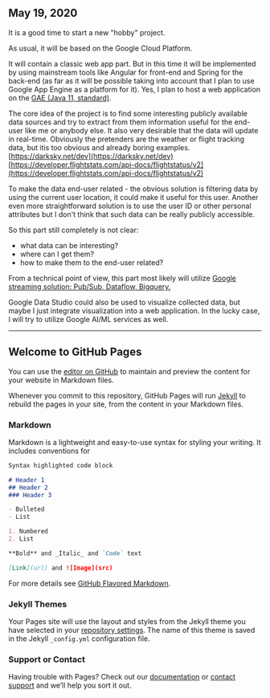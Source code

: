 ## May 19, 2020

It is a good time to start a new "hobby" project. 

As usual, it will be based on the Google Cloud Platform. 

It will contain a classic web app part. But in this time it will be implemented by using mainstream tools like Angular for front-end and Spring for the back-end (as far as it will be possible taking into account that I plan to use Google App Engine as a platform for it). Yes, I plan to host a web application on the [GAE (Java 11, standard)](https://cloud.google.com/appengine/docs/standard/java11).

The core idea of the project is to find some interesting publicly available data sources and try to extract from them information useful for the end-user like me or anybody else. It also very desirable that the data will update in real-time. Obviously the pretenders are the weather or flight tracking data, but itis too obvious and already boring examples. 
[https://darksky.net/dev](https://darksky.net/dev)
[https://developer.flightstats.com/api-docs/flightstatus/v2](https://developer.flightstats.com/api-docs/flightstatus/v2)

To make the data end-user related - the obvious solution is filtering data by using the current user location, it could make it useful for this user.  Another even more straightforward solution is to use the user ID or other personal attributes but I don't think that such data can be really publicly accessible. 

So this part still completely is not clear: 
- what data can be interesting? 
- where can I get them? 
- how to make them to the end-user related?

From a technical point of view, this part most likely will utilize [Google streaming solution: Pub/Sub, Dataflow, Bigquery.](https://cloud.google.com/solutions/stream-analytics)

Google Data Studio could also be used to visualize collected data, but maybe I just integrate visualization into a web application. In the lucky case, I will try to utilize Google AI/ML services as well.


------------------------------------------------------------------------------------------------------------------
## Welcome to GitHub Pages

You can use the [editor on GitHub](https://github.com/akolchin/akolchin.github.io/edit/master/README.md) to maintain and preview the content for your website in Markdown files.

Whenever you commit to this repository, GitHub Pages will run [Jekyll](https://jekyllrb.com/) to rebuild the pages in your site, from the content in your Markdown files.

### Markdown

Markdown is a lightweight and easy-to-use syntax for styling your writing. It includes conventions for

```markdown
Syntax highlighted code block

# Header 1
## Header 2
### Header 3

- Bulleted
- List

1. Numbered
2. List

**Bold** and _Italic_ and `Code` text

[Link](url) and ![Image](src)
```

For more details see [GitHub Flavored Markdown](https://guides.github.com/features/mastering-markdown/).

### Jekyll Themes

Your Pages site will use the layout and styles from the Jekyll theme you have selected in your [repository settings](https://github.com/akolchin/akolchin.github.io/settings). The name of this theme is saved in the Jekyll `_config.yml` configuration file.

### Support or Contact

Having trouble with Pages? Check out our [documentation](https://help.github.com/categories/github-pages-basics/) or [contact support](https://github.com/contact) and we’ll help you sort it out.
